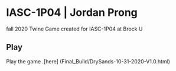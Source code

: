 # IASC-1P04 | Jordan Prong
fall 2020
Twine Game created for IASC-1P04 at Brock U

## Play
Play the game .[here] (Final_Build/DrySands-10-31-2020-V1.0.html)


